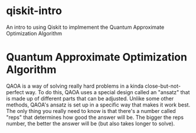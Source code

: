 # qiskit-intro

An intro to using Qiskit to implmement the Quantum Approximate Optimization Algorithm

# Quantum Approximate Optimization Algorithm

QAOA is a way of solving really hard problems in a kinda close-but-not-perfect way. To do this, QAOA uses a special design called an "ansatz" that is made up of different parts that can be adjusted. Unlike some other methods, QAOA's ansatz is set up in a specific way that makes it work best. The only thing you really need to know is that there's a number called "reps" that determines how good the answer will be. The bigger the reps number, the better the answer will be (but also takes longer to solve).

